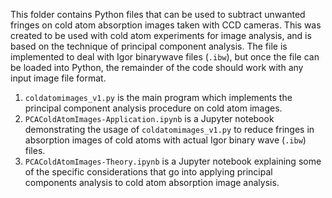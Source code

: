 This folder contains Python files that can be used to subtract unwanted fringes on cold atom absorption images taken with CCD cameras. This was created to be used with cold atom experiments for image analysis, and is based on the technique of principal component analysis. The file is implemented to deal with Igor binarywave files (`.ibw`), but once the file can be loaded into Python, the remainder of the code should work with any input image file format.

1. `coldatomimages_v1.py` is the main program which implements the principal component analysis procedure on cold atom images.
2. `PCAColdAtomImages-Application.ipynb` is a Jupyter notebook demonstrating the usage of `coldatomimages_v1.py` to reduce fringes in absorption images of cold atoms with actual Igor binary wave (`.ibw`) files.
3. `PCAColdAtomImages-Theory.ipynb` is a Jupyter notebook explaining some of the specific considerations that go into applying principal components analysis to cold atom absorption image analysis.
